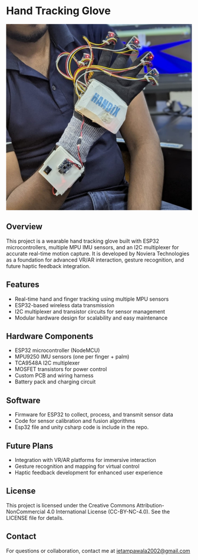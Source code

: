# Hand Tracking Glove

![Hand Tracking Glove](glove-1.jpg)

## Overview
This project is a wearable hand tracking glove built with ESP32 microcontrollers, multiple MPU IMU sensors, and an I2C multiplexer for accurate real-time motion capture. It is developed by Noviera Technologies as a foundation for advanced VR/AR interaction, gesture recognition, and future haptic feedback integration.

## Features
- Real-time hand and finger tracking using multiple MPU sensors
- ESP32-based wireless data transmission
- I2C multiplexer and transistor circuits for sensor management
- Modular hardware design for scalability and easy maintenance

## Hardware Components
- ESP32 microcontroller (NodeMCU)
- MPU9250 IMU sensors (one per finger + palm)
- TCA9548A I2C multiplexer
- MOSFET transistors for power control
- Custom PCB and wiring harness
- Battery pack and charging circuit

## Software
- Firmware for ESP32 to collect, process, and transmit sensor data
- Code for sensor calibration and fusion algorithms
- Esp32 file and unity csharp code is include in the repo.

## Future Plans
- Integration with VR/AR platforms for immersive interaction
- Gesture recognition and mapping for virtual control
- Haptic feedback development for enhanced user experience

## License
This project is licensed under the Creative Commons Attribution-NonCommercial 4.0 International License (CC-BY-NC-4.0). See the LICENSE file for details.

## Contact
For questions or collaboration, contact me at ietampawala2002@gmail.com